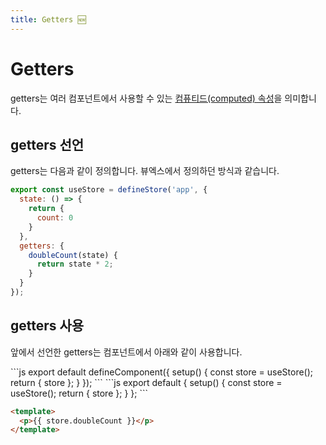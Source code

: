 ```yaml
---
title: Getters 🆕
---
```


# Getters

getters는 여러 컴포넌트에서 사용할 수 있는 [컴퓨티드(computed) 속성](../syntax/computed.md)을 의미합니다.

## getters 선언

getters는 다음과 같이 정의합니다. 뷰엑스에서 정의하던 방식과 같습니다.

```js
export const useStore = defineStore('app', {
  state: () => {
    return {
      count: 0
    }
  },
  getters: {
    doubleCount(state) {
      return state * 2;
    }
  }
});
```

## getters 사용

앞에서 선언한 getters는 컴포넌트에서 아래와 같이 사용합니다.

<code-group>
<code-block title="Vue 3">
```js
export default defineComponent({
  setup() {
    const store = useStore();
    return { store };
  }
});
```
</code-block>

<code-block title="Vue 2">
```js
export default {
  setup() {
    const store = useStore();
    return { store };
  }
};
```
</code-block>
</code-group>

```html
<template>
  <p>{{ store.doubleCount }}</p>
</template>
```